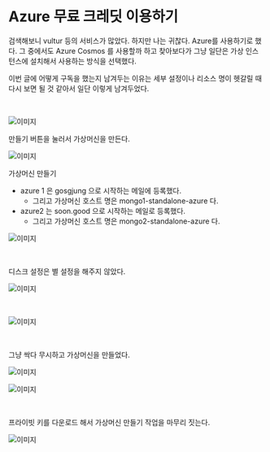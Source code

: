 # Azure 무료 크레딧 이용하기 

검색해보니 vultur 등의 서비스가 많았다. 하지만 나는 귀찮다. Azure를 사용하기로 했다. 그 중에서도 Azure Cosmos 를 사용할까 하고 찾아보다가 그냥 일단은 가상 인스턴스에 설치해서 사용하는 방식을 선택했다.<br>

이번 글에 어떻게 구독을 했는지 남겨두는 이유는 세부 설정이나 리소스 명이 헷갈릴 때 다시 보면 될 것 같아서 일단 이렇게 남겨두었다.<br>

<br>

![이미지](./img/1.png)



만들기 버튼을 눌러서 가상머신을 만든다.

![이미지](./img/2.png)



가상머신 만들기

- azure 1 은 gosgjung 으로 시작하는 메일에 등록했다.
  - 그리고 가상머신 호스트 명은 mongo1-standalone-azure 다.
- azure2 는 soon.good 으로 시작하는 메일로 등록했다.
  - 그리고 가상머신 호스트 명은 mongo2-standalone-azure 다.

![이미지](./img/3.png)

<br>

디스크 설정은 별 설정을 해주지 않았다.

![이미지](./img/4.png)

<br>

![이미지](./img/5.png)

<br>

그냥 싹다 무시하고 가상머신을 만들었다.

![이미지](./img/6.png)



![이미지](./img/7.png)

<br>

프라이빗 키를 다운로드 해서 가상머신 만들기 작업을 마무리 짓는다.

![이미지](./img/8.png)

<br>















